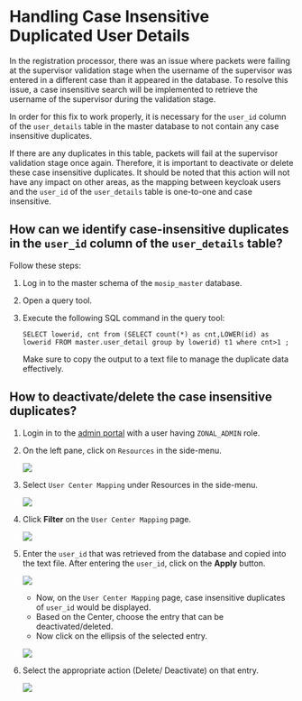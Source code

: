 # Handling Case Insensitive Duplicated User Details

In the registration processor, there was an issue where packets were failing at the supervisor validation stage when the username of the supervisor was entered in a different case than it appeared in the database. To resolve this issue, a case insensitive search will be implemented to retrieve the username of the supervisor during the validation stage.

In order for this fix to work properly, it is necessary for the `user_id` column of the `user_details` table in the master database to not contain any case insensitive duplicates.

If there are any duplicates in this table, packets will fail at the supervisor validation stage once again. Therefore, it is important to deactivate or delete these case insensitive duplicates. It should be noted that this action will not have any impact on other areas, as the mapping between keycloak users and the `user_id` of the `user_details` table is one-to-one and case insensitive.

## How can we identify case-insensitive duplicates in the `user_id` column of the `user_details` table?

Follow these steps:

1. Log in to the master schema of the `mosip_master` database.
2. Open a query tool.
3.  Execute the following SQL command in the query tool:

    ```
    SELECT lowerid, cnt from (SELECT count(*) as cnt,LOWER(id) as lowerid FROM master.user_detail group by lowerid) t1 where cnt>1 ;
    ```

    Make sure to copy the output to a text file to manage the duplicate data effectively.

## How to deactivate/delete the case insensitive duplicates?

1. Login in to the [admin portal](https://docs.mosip.io/1.2.0/modules/administration/admin-portal-user-guide) with a user having `ZONAL_ADMIN` role.
2.  On the left pane, click on `Resources` in the side-menu.

    ![](../../../../../.gitbook/assets/upgrade-hcid1.jpg)
3.  Select `User Center Mapping` under Resources in the side-menu.

    ![](../../../../../.gitbook/assets/upgrade-hcid2.jpg)
4.  Click **Filter** on the `User Center Mapping` page.

    ![](../../../../../.gitbook/assets/upgrade-hcid3.jpg)
5.  Enter the `user_id` that was retrieved from the database and copied into the text file. After entering the `user_id`, click on the **Apply** button.

    ![](../../../../../.gitbook/assets/upgrade-hcid4.jpg)

    * Now, on the `User Center Mapping` page, case insensitive duplicates of `user_id` would be displayed.
    * Based on the Center, choose the entry that can be deactivated/deleted.
    * Now click on the ellipsis of the selected entry.

    ![](../../../../../.gitbook/assets/upgrade-hcid5.jpg)
6.  Select the appropriate action (Delete/ Deactivate) on that entry.

    ![](../../../../../.gitbook/assets/upgrade-hcid6.jpg)
